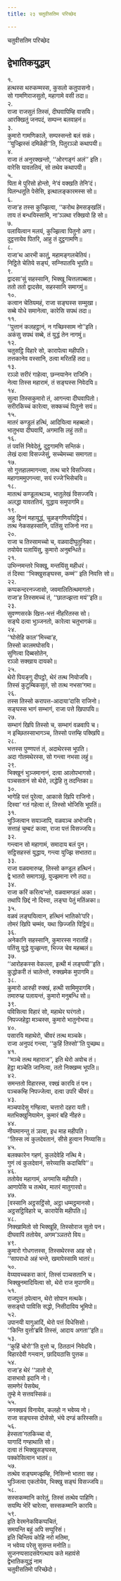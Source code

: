 ```yaml
---
title: २३ चतुवीसतिम परिच्छेद

---
```

चतुवीसतिम परिच्छेद  


## द्वेभातिकयुद्धम्

१.  
हत्थस्स थरुकम्मस्स, कुसलो कतुपासनो।  
सो गामणिराजसुतो, महागामे वसी तदा॥  
२.  
राजा राजसुतं तिस्सं, दीघवापिम्हि वासयि।  
आरक्खितुं जनपदं, सम्पन्‍न बलवाहनं॥  
३.  
कुमारो गामणिकाले, सम्पस्सन्तो बलं सकं।  
‘‘युज्झिस्सं दमिळेही’’ति, पितुरञ्‍ञो कथापयी॥  
४.  
राजा तं अनुरक्खन्तो, ‘‘ओरगङ्गं अलं’’ इति।  
वारेसि यावततियं, सो तथेव कथापयी॥  
५.  
पिता मे पुरिसो होन्तो, ने’वं वक्खति तेनि’दं।  
पिलन्धतूति पेसेसि, इत्थालङ्कारमस्स सो॥  
६.  
राजा’ह तस्स कुज्झित्वा, ‘‘करोथ हेमसङ्खलिं।  
ताय तं बन्धयिस्सामि, ना’ञ्‍ञथा रक्खियो हि सो॥  
७.  
पलायित्वान मलयं, कुज्झित्वा पितुनो अगा।  
दुट्ठत्तायेव पितरि, आहु तं दुट्ठगामणि॥  
८.  
राजा’थ आरभी कातुं, महामङ्गलचेतियं।  
निट्ठिते चेतिये सङ्घं, सन्‍निपातयि भूपति॥  
९.  
द्वादसा’सुं सहस्सानि, भिक्खू चित्तलपब्बता।  
ततो ततो द्वादसेव, सहस्सानि समागमुं॥  
१०.  
कत्वान चेतियमहं, राजा सङ्घस्स सम्मुखा।  
सब्बे योधे समानेत्वा, कारेसि सपथं तदा॥  
११.  
‘‘पुत्तानं कलहट्ठानं, न गच्छिस्साम नो’’इति।  
अकंसु सपथं सब्बे, तं युद्धं तेन नागमुं॥  
१२.  
चतुसट्ठि विहारे सो, कारापेत्वा महीपति।  
तत्तकानेव वस्सानि, ठत्वा मरितहिं तदा॥  
१३.  
रञ्‍ञो सरीरं गाहेत्वा, छन्‍नयानेन राजिनि।  
नेत्वा तिस्स महारामं, तं सङ्घस्स निवेदयि॥  
१४.  
सुत्वा तिस्सकुमारो तं, आगन्त्वा दीघवापितो।  
सरीरकिच्‍चं कारेत्वा, सक्‍कच्‍चं पितुनो सयं॥  
१५.  
मातरं कण्डुलं हत्थिं, आदियित्वा महब्बलो।  
भातुभया दीघवापिं, अगमासि लहुं ततो॥  
१६.  
तं पवत्तिं निवेदेतुं, दुट्ठगामणि सन्तिकं।  
लेखं दत्वा विसज्‍जेसुं, सच्‍चेमच्‍चा समागता॥  
१७.  
सो गुत्तहालमागन्त्वा, तत्थ चारे विसज्‍जिय।  
महागाममुपगन्त्वा, सयं रज्‍जे’भिसेचयि॥  
१८.  
मातत्थं कण्डूलत्थञ्‍च, भातुलेखं विसज्‍जयि।  
अलद्धा यावततियं, युद्धाय समुपागमि॥  
१९.  
अहु द्विन्‍नं महायुद्धं, चूळङ्गणियपिट्ठियं।  
तत्थ नेकसहस्सानि, पतिंसु राजिनो नरा॥  
२०.  
राजा च तिस्सामच्‍चो च, वळवादीघुतुनिका।  
तयोयेव पलायिंसु, कुमारो अनुबन्धिते॥  
२१.  
उभिन्‍नमन्तरे भिक्खू, मन्तयिंसु महीधरं।  
तं दिस्वा ‘‘भिक्खुसङ्घस्स, कम्मं’’ इति निवत्ति सो॥  
२२.  
कप्पकन्दरनज्‍जासो, जवमालितित्थमागतो।  
राजा’ह तिस्समच्‍चं तं, ‘‘छातज्झत्ता मयं’’इति॥  
२३.  
सुवण्णसरके खित्त-भत्तं नीहरितस्स सो।  
सङ्घे दत्वा भुञ्‍जनतो, कारेत्वा चतुभागकं॥  
२४.  
‘‘घोसेहि काल’’मिच्‍चा’ह,  
तिस्सो कालमघोसयि।  
सुणित्वा दिब्बसोतेन,  
रञ्‍ञो सक्खाय दायको॥  
२५.  
थेरो पियङ्गु दीपट्ठो, थेरं तत्थ नियोजयि।  
तिस्सं कुटुम्बिकसुतं, सो तत्थ नभसा’गमा॥  
२६.  
तस्स तिस्सो करापत्त-आदाया’दासि राजिनो।  
सङ्घस्स भागं सम्भागं, राजा पत्ते खिपापयि॥  
२७.  
सम्भागं खिपि तिस्सो च, सम्भागं वळवापि च।  
न इच्छितस्साभागञ्‍च, तिस्सो पत्तम्हि पक्खिपि॥  
२८.  
भत्तस्स पुण्णपत्तं तं, अदाथेरस्स भूपति।  
अदा गोतमथेरस्स, सो गन्त्वा नभसा लहुं॥  
२९.  
भिक्खूनं भुञ्‍जमानानं, दत्वा आलोपभागसो।  
पञ्‍चसतानं सो थेरो, लद्धेहि तु तदन्तिका॥  
३०.  
भागेहि पत्तं पूरेत्वा, आकासे खिपि राजिनो।  
दिस्वा’ गतं गहेत्वा तं, तिस्सो भोजिसि भूपतिं॥  
३१.  
भुञ्‍जित्वान सयञ्‍जापि, वळवञ्‍च अभोजयि।  
सत्ताहं चुम्बटं कत्वा, राजा पत्तं विसज्‍जयि॥  
३२.  
गन्त्वान सो महागामं, समादाय बलं पुन।  
सट्ठिसहस्सं युद्धाय, गन्त्वा युज्झि सभातरा॥  
३३.  
राजा वळवमारुय्ह, तिस्सो कण्डूल हत्थिनं।  
द्वे भातरो समागञ्छुं, युज्झमाना रणे तदा॥  
३४.  
राजा करिं करित्व’न्तो, वळवामण्डलं अका।  
तथापि छिद्दं नो दिस्वा, लङ्घा पेतुं मतिंअका॥  
३५.  
वळवं लङ्घयित्वान, हत्थिनं भातिको’परि।  
तोमरं खिपि चम्मंव, यथा छिज्‍जति पिट्ठियं॥  
३६.  
अनेकानि सहस्सानि, कुमारस्स नरातहिं।  
पतिंसु युद्धे युज्झन्ता, भिज्‍ज चेव महब्बलं॥  
३७.  
‘‘आरोहकस्स वेकल्‍ला, इत्थी मं लङ्घयी’’इति।  
कुद्धोकरी तं चालेन्तो, रुक्खमेक मुपागमि॥  
३८.  
कुमारो आरुही रुक्खं, हत्थी सामिमुपागमि।  
तमारुय्ह पलायन्तं, कुमारो मनुबन्धि सो॥  
३९.  
पविसित्वा विहारं सो, महाथेर घरंगतो।  
निपज्‍जहेट्ठा मञ्‍चस्स, कुमारो भातुनोभया॥  
४०.  
पसारयि महाथेरो, चीवरं तत्थ मञ्‍चके।  
राजा अनुपदं गन्त्वा, ‘‘कुहिं तिस्सो’’ति पुच्छथ॥  
४१.  
‘‘मञ्‍चे तत्थ महाराज’’, इति थेरो अवोच तं।  
हेट्ठा मञ्‍चेति जानित्वा, ततो निक्खम्म भूपति॥  
४२.  
समन्ततो विहारस्स, रक्खं कारयि तं पन।  
पञ्‍चकम्हि निपज्‍जेत्वा, दत्वा उपरि चीवरं॥  
४३.  
मञ्‍चपादेसु गण्हित्वा, चत्तारो दहरा यती।  
मतभिक्खुनियामेन, कुमारं बहि नीहरुं॥  
४४.  
नीयमानन्तु तं ञत्वा, इध माह महीपति।  
‘‘तिस्स त्वं कुलदेवतानं, सीसे हुत्वान निय्यासि॥  
४५.  
बलक्‍कारेन गहणं, कुलदेवेहि नत्थि मे।  
गुणं त्वं कुलदेवानं, सरेय्यासि कदाचिपि’’॥  
४६.  
ततोयेव महागामं, अगमासि महीपति।  
आणापेसि च तत्थेव, मातरं मातुगारवो॥  
४७.  
[वस्सानि अट्ठसट्ठिंसो, अट्ठा धम्मट्ठमानसो।  
अट्ठसट्ठिविहारे च, कारापेसि महीपति॥]  
४८.  
निक्खामितो सो भिक्खूहि, तिस्सोराज सुतो पन।  
दीघवापिं ततोयेव, अगम’ञ्‍ञतरो विय॥  
४९.  
कुमारो गोधगत्तस्स, तिस्सथेरस्स आह सो।  
‘‘सापराधो अहं भन्ते, खमापेस्सामि भातरं॥  
५०.  
वेय्यावच्‍चकरा कारं, तिस्सं पञ्‍चसतानि च।  
भिक्खुनमादियित्वा सो, थेरो राज मुपागमि॥  
५१.  
राजपुत्तं ठपेत्वान, थेरो सोपान मत्थके।  
ससङ्घो पाविसि सद्धो, निसीदाविय भूमिपो॥  
५२.  
उपानयी यागुआदिं, थेरो पत्तं विधेसिसो।  
‘‘किन्ति वुत्तो’ब्रवि तिस्सं, आदाय अगता’’इति॥  
५३.  
‘‘कुहिं चोरो’’ति वुत्तो च, ठितठानं निवेदयि।  
विहारदेवी गन्त्वान, छादियठासि पुत्तक॥  
५४.  
राजा’ह थेरं ‘‘ञातो वो,  
दासभावो इदानि नो।  
सामणेरं पेसयेथ,  
तुम्हे मे सत्तवस्सिकं॥  
५५.  
जनक्खयं विनायेव, कलहो न भवेय्य नो।  
राजा सङ्घस्स दोसेसो, भंघे दण्डं करिस्सति॥  
५६.  
हेस्सता’गतकिच्‍चा वो,  
यागादिं गण्हाथाति सो।  
दत्वा तं भिक्खुसङ्घस्स,  
पक्‍कोसित्वान भातरं॥  
५७.  
तत्थेव सङ्घमज्झम्हि, निसिन्‍नो भातरा सह।  
भुञ्‍जित्वा एकतोयेव, भिक्खु सङ्घं विसज्‍जयि॥  
५८.  
सस्सकम्मानि कारेतुं, तिस्सं तत्थेव पाहिणि।  
सयम्पि भेरिं चारेत्वा, सस्सकम्मानि कारयि॥  
५९.  
इति वेरमनेकविकप्पचितं,  
समयन्ति बहुं अपि सप्पुरिसं।  
इति चिन्तिय कोहि नरो मतिमा,  
न भवेय्य परेसु सुसन्त मनोति॥  
सुजनप्पसादसंवेगत्थाय कते महावंसे  
द्वेभातिकयुद्धं नाम  
चतुवीसतिमो परिच्छेदो।  